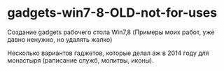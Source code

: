 # gadgets-win7-8-OLD-not-for-uses
Создание gadgets рабочего стола Win7,8 (Примеры моих работ, уже давно ненужно, но удалять жалко)

Несколько вариантов гаджетов, которые делал аж в 2014 году для монастыря (раписание служб, молитвы, иконы).
